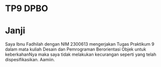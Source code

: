 # TP9 DPBO
# Janji
Saya Ibnu Fadhilah dengan NIM 2300613 mengerjakan Tugas Praktikum 9 dalam mata kuliah Desain dan Pemrograman Berorientasi Objek untuk keberkahanNya maka saya tidak melakukan kecurangan seperti yang telah dispesifikasikan. Aamiin.
